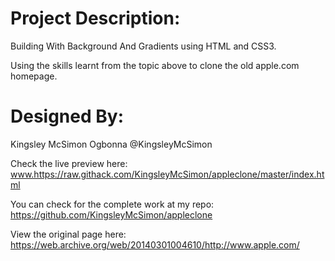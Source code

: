 # Project Description:
Building With Background And Gradients using HTML and CSS3.

Using the skills learnt from the topic above to clone the old apple.com homepage.

# Designed By:
Kingsley McSimon Ogbonna
@KingsleyMcSimon

Check the live preview here: www.https://raw.githack.com/KingsleyMcSimon/appleclone/master/index.html

You can check for the complete work at my repo: https://github.com/KingsleyMcSimon/appleclone

View the original page here: https://web.archive.org/web/20140301004610/http://www.apple.com/
